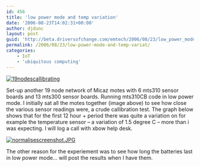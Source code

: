 ```yaml
---
id: 456
title: 'low power mode and temp variation'
date: '2006-08-23T14:02:31+00:00'
author: djdunc
layout: post
guid: 'http://beta.driversofchange.com/emtech/2006/08/23/low_power_mode_and_temp_variat/'
permalink: /2006/08/23/low-power-mode-and-temp-variat/
categories:
    - IoT
    - 'ubiquitous computing'
---
```


[![19nodescallibrating](https://i0.wp.com/www.driversofchange.com/wp-content/uploads/mt-old/emtech/images/IMG_4212-thumb.JPG?resize=400%2C300)](https://i0.wp.com/www.driversofchange.com/wp-content/uploads/mt-old/emtech/images/IMG_4212.JPG)

Set-up another 19 node network of Micaz motes with 6 mts310 sensor boards and 13 mts300 sensor boards. Running mts310CB code in low power mode. I initially sat all the motes together (image above) to see how close the various sensor readings were, a crude callibration test. The graph below shows that for the first 12 hour + period there was quite a variation on for example the temperature sensor – a variation of 1.5 degree C – more than i was expecting. I will log a call with xbow help desk.

[![normalisescreenshot.JPG](https://i0.wp.com/www.driversofchange.com/wp-content/uploads/mt-old/emtech/images/normalisescreenshot-thumb.JPG?resize=400%2C333)](https://i0.wp.com/www.driversofchange.com/wp-content/uploads/mt-old/emtech/images/normalisescreenshot.JPG)

The other reason for the experiement was to see how long the batteries last in low power mode… will post the results when I have them.